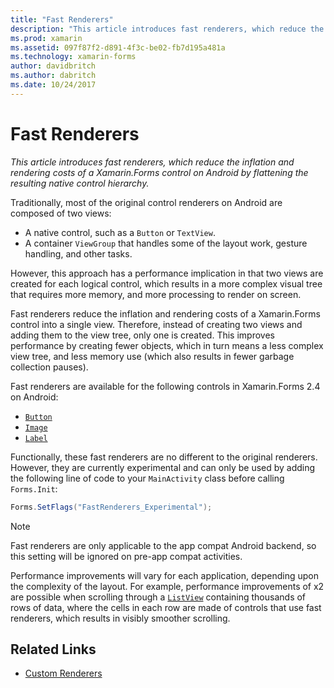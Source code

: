 ```yaml
---
title: "Fast Renderers"
description: "This article introduces fast renderers, which reduce the inflation and rendering costs of a Xamarin.Forms control on Android by flattening the resulting native control hierarchy."
ms.prod: xamarin
ms.assetid: 097f87f2-d891-4f3c-be02-fb7d195a481a
ms.technology: xamarin-forms
author: davidbritch
ms.author: dabritch
ms.date: 10/24/2017
---
```


# Fast Renderers

_This article introduces fast renderers, which reduce the inflation and rendering costs of a Xamarin.Forms control on Android by flattening the resulting native control hierarchy._

Traditionally, most of the original control renderers on Android are composed of two views:

- A native control, such as a `Button` or `TextView`.
- A container `ViewGroup` that handles some of the layout work, gesture handling, and other tasks.

However, this approach has a performance implication in that two views are created for each logical control, which results in a more complex visual tree that requires more memory, and more processing to render on screen.

Fast renderers reduce the inflation and rendering costs of a Xamarin.Forms control into a single view. Therefore, instead of creating two views and adding them to the view tree, only one is created. This improves performance by creating fewer objects, which in turn means a less complex view tree, and less memory use (which also results in fewer garbage collection pauses).

Fast renderers are available for the following controls in Xamarin.Forms 2.4 on Android:

- [`Button`](https://developer.xamarin.com/api/type/Xamarin.Forms.Button/)
- [`Image`](https://developer.xamarin.com/api/type/Xamarin.Forms.Image/)
- [`Label`](https://developer.xamarin.com/api/type/Xamarin.Forms.Label/)

Functionally, these fast renderers are no different to the original renderers. However, they are currently experimental and can only be used by adding the following line of code to your `MainActivity` class before calling `Forms.Init`:

```csharp
Forms.SetFlags("FastRenderers_Experimental");
```

> [!NOTE]
> Fast renderers are only applicable to the app compat Android backend, so this setting will be ignored on pre-app compat activities.

Performance improvements will vary for each application, depending upon the complexity of the layout. For example, performance improvements of x2 are possible when scrolling through a [`ListView`](https://developer.xamarin.com/api/type/Xamarin.Forms.ListView/) containing thousands of rows of data, where the cells in each row are made of controls that use fast renderers, which results in visibly smoother scrolling.


## Related Links

- [Custom Renderers](~/xamarin-forms/app-fundamentals/custom-renderer/index.md)
